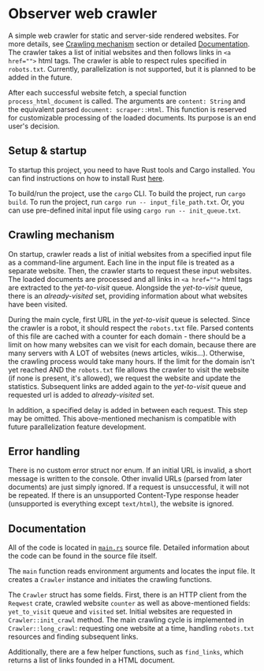 # Observer web crawler

A simple web crawler for static and server-side rendered websites.
For more details, see [Crawling mechanism](#crawling-mechanism) section
or detailed [Documentation](#documentation). The crawler takes a list of initial websites
and then follows links in `<a href="">` html tags. The crawler is able to respect rules specified
in `robots.txt`. Currently, parallelization is not supported, but it is planned to be added in the future.

After each successful website fetch, a special function `process_html_document` is called. The arguments are
`content: String` and the equivalent parsed `document: scraper::Html`.
This function is reserved for customizable processing of the loaded documents.
Its purpose is an end user's decision.

## Setup & startup

To startup this project, you need to have Rust tools and Cargo installed.
You can find instructions on how to install Rust [here](https://www.rust-lang.org/tools/install).

To build/run the project, use the `cargo` CLI. To build the project, run `cargo build`.
To run the project, run `cargo run -- input_file_path.txt`. Or, you can use pre-defined
inital input file using `cargo run -- init_queue.txt`.

## Crawling mechanism

On startup, crawler reads a list of initial websites from a specified input file as a command-line argument.
Each line in the input file is treated as a separate website. Then, the crawler starts to request
these input websites. The loaded documents are processed and all links in `<a href="">` html tags
are extracted to the _yet-to-visit_ queue.
Alongside the _yet-to-visit_ queue,
there is an _already-visited_ set, providing information about what websites have been visited.

During the main cycle, first URL in the _yet-to-visit_ queue is selected.
Since the crawler is a robot, it should respect the `robots.txt` file. Parsed contents of this file
are cached with a counter for each domain - there should be a limit on how many websites
can we visit for each domain, because there are many servers with A LOT of websites (news articles, wikis...).
Otherwise, the crawling process would take many hours.
If the limit for the domain isn't yet reached AND the `robots.txt` file allows the crawler to visit
the website (if none is present, it's allowed), we request the website and update the statistics.
Subsequent links are added again to the _yet-to-visit_ queue and requested url is added to _already-visited_ set.

In addition, a specified delay is added in between each request. This step may be omitted.
This above-mentioned mechanism is compatible with future parallelization feature development.

## Error handling

There is no custom error struct nor enum. If an initial URL is invalid, a short message is written
to the console. Other invalid URLs (parsed from later documents) are just simply ignored.
If a request is unsuccessful, it will not be repeated. If there is an unsupported Content-Type response header
(unsupported is everything except `text/html`), the website is ignored.

## Documentation

All of the code is located in [`main.rs`](src/main.rs) source file. Detailed information about the code can be
found in the source file itself.

The `main` function reads environment arguments and locates the input file. It creates a `Crawler` instance
and initiates the crawling functions.

The `Crawler` struct has some fields. First, there is an HTTP client from the `Reqwest` crate,
crawled website `counter` as well as above-mentioned fields: `yet_to_visit` queue and `visited` set.
Initial websites are requested in `Crawler::init_crawl` method. The main crawling cycle is implemented
in `Crawler::long_crawl`: requesting one website at a time, handling `robots.txt` resources and finding
subsequent links.

Additionally, there are a few helper functions, such as `find_links`, which returns a list of links
founded in a HTML document.
